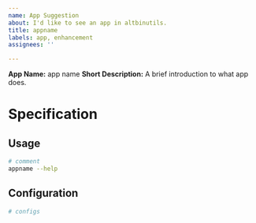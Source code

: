 ```yaml
---
name: App Suggestion
about: I'd like to see an app in altbinutils.
title: appname
labels: app, enhancement
assignees: ''

---
```


**App Name:** app name
**Short Description:** A brief introduction to what app does.

<!-- Give detailed explanation about app, why you think it's needed, what purpose it serves etc. -->

# Specification

## Usage

<!-- Write examples to the code block below. You can use comments to define what a specific flag, subcommand or arg does. -->

```bash
# comment
appname --help
```

## Configuration

<!-- Write configuration to code block below. Use comments to tell what they do. -->

```toml
# configs
```
